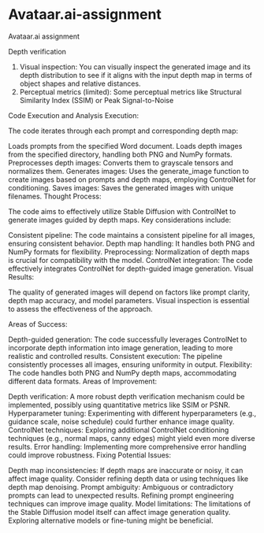 # Avataar.ai-assignment
Avataar.ai assignment

Depth verification
        
1. Visual inspection: You can visually inspect the generated image and its depth distribution to see if it aligns with the input depth map in terms of object shapes and relative distances.
2. Perceptual metrics (limited): Some perceptual metrics like Structural Similarity Index (SSIM) or Peak Signal-to-Noise

Code Execution and Analysis
Execution:

The code iterates through each prompt and corresponding depth map:

Loads prompts from the specified Word document.
Loads depth images from the specified directory, handling both PNG and NumPy formats.
Preprocesses depth images: Converts them to grayscale tensors and normalizes them.
Generates images: Uses the generate_image function to create images based on prompts and depth maps, employing ControlNet for conditioning.
Saves images: Saves the generated images with unique filenames.
Thought Process:

The code aims to effectively utilize Stable Diffusion with ControlNet to generate images guided by depth maps. Key considerations include:

Consistent pipeline: The code maintains a consistent pipeline for all images, ensuring consistent behavior.
Depth map handling: It handles both PNG and NumPy formats for flexibility.
Preprocessing: Normalization of depth maps is crucial for compatibility with the model.
ControlNet integration: The code effectively integrates ControlNet for depth-guided image generation.
Visual Results:

The quality of generated images will depend on factors like prompt clarity, depth map accuracy, and model parameters. Visual inspection is essential to assess the effectiveness of the approach.

Areas of Success:

Depth-guided generation: The code successfully leverages ControlNet to incorporate depth information into image generation, leading to more realistic and controlled results.
Consistent execution: The pipeline consistently processes all images, ensuring uniformity in output.
Flexibility: The code handles both PNG and NumPy depth maps, accommodating different data formats.
Areas of Improvement:

Depth verification: A more robust depth verification mechanism could be implemented, possibly using quantitative metrics like SSIM or PSNR.
Hyperparameter tuning: Experimenting with different hyperparameters (e.g., guidance scale, noise schedule) could further enhance image quality.
ControlNet techniques: Exploring additional ControlNet conditioning techniques (e.g., normal maps, canny edges) might yield even more diverse results.
Error handling: Implementing more comprehensive error handling could improve robustness.
Fixing Potential Issues:

Depth map inconsistencies: If depth maps are inaccurate or noisy, it can affect image quality. Consider refining depth data or using techniques like depth map denoising.
Prompt ambiguity: Ambiguous or contradictory prompts can lead to unexpected results. Refining prompt engineering techniques can improve image quality.
Model limitations: The limitations of the Stable Diffusion model itself can affect image generation quality. Exploring alternative models or fine-tuning might be beneficial.


